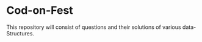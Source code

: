 # Cod-on-Fest
This repository will consist of questions and their solutions of various data-Structures.
